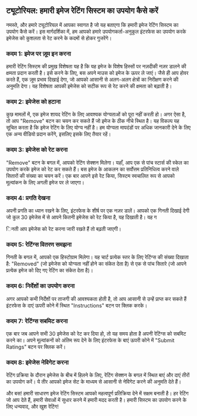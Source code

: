 ## ट्यूटोरियल: हमारी इमेज रेटिंग सिस्टम का उपयोग कैसे करें

नमस्ते, और हमारे ट्यूटोरियल में आपका स्वागत है जो यह बताएगा कि हमारी इमेज रेटिंग सिस्टम का उपयोग कैसे करें। इस मार्गदर्शिका में, हम आपको हमारे उपयोगकर्ता-अनुकूल इंटरफेस का उपयोग करके इमेजेस को कुशलता से रेट करने के कदमों से होकर गुजरेंगे।

### कदम 1: इमेज पर ज़ूम इन करना

हमारी रेटिंग सिस्टम की प्रमुख विशेषता यह है कि यह इमेज के विशेष हिस्सों पर नज़दीकी नज़र डालने की क्षमता प्रदान करती है। इसे करने के लिए, बस अपने माउस को इमेज के ऊपर ले जाएं। जैसे ही आप होवर करते हैं, एक ज़ूम प्रभाव दिखाई देगा, जो आपको आसानी से अलग-अलग क्षेत्रों का निरीक्षण करने की अनुमति देगा। यह विशेषता आपकी इमेजेस को सटीक रूप से रेट करने की क्षमता को बढ़ाती है।

### कदम 2: इमेजेस को हटाना

कुछ मामलों में, एक इमेज शायद रेटिंग के लिए आवश्यक योग्यताओं को पूरा नहीं करती हो। अगर ऐसा है, तो आप "Remove" बटन का चयन कर सकते हैं जो इमेज के ठीक नीचे स्थित है। यह विकल्प यह सूचित करता है कि इमेज रेटिंग के लिए योग्य नहीं है। हम योग्यता मापदंडों पर अधिक जानकारी देने के लिए एक अन्य वीडियो प्रदान करेंगे, इसलिए इसके लिए तैयार रहें।

### कदम 3: इमेजेस को रेट करना

"Remove" बटन के बगल में, आपको रेटिंग सेक्शन मिलेगा। यहाँ, आप एक से पांच स्टार्स की स्केल का उपयोग करके इमेज को रेट कर सकते हैं। बस इमेज के आकलन का सर्वोत्तम प्रतिनिधित्व करने वाले सितारों की संख्या का चयन करें। एक बार आपने इसे रेट किया, सिस्टम स्वचालित रूप से आपको मूल्यांकन के लिए अगली इमेज पर ले जाएगा।

### कदम 4: प्रगति देखना

अपनी प्रगति का ध्यान रखने के लिए, इंटरफेस के शीर्ष पर एक नज़र डालें। आपको एक गिनती दिखाई देगी जो कुल 30 इमेजेस में से आपने कितनी इमेजेस को रेट किया है, यह दिखाती है। यह ग

िनती आप इमेजेस को रेट करना जारी रखते हैं तो बढ़ती जाएगी।

### कदम 5: रेटिंग्स वितरण समझना

गिनती के बगल में, आपको एक हिस्टोग्राम मिलेगा। यह चार्ट प्रत्येक स्तर के लिए रेटिंग्स की संख्या दिखाता है: "Removed" (जो इमेजेस को योग्यता नहीं होने का संकेत देता है) से एक से पांच सितारे (जो आपने प्रत्येक इमेज को दिए गए रेटिंग का संकेत देता है)।

### कदम 6: निर्देशों का उपयोग करना

अगर आपको कभी निर्देशों पर ताजगी की आवश्यकता होती है, तो आप आसानी से उन्हें प्राप्त कर सकते हैं इंटरफेस के दाएं ऊपरी कोने में स्थित "Instructions" बटन पर क्लिक करके।

### कदम 7: रेटिंग्स सबमिट करना

एक बार जब आपने सभी 30 इमेजेस को रेट कर दिया हो, तो यह समय होता है अपनी रेटिंग्स को सबमिट करने का। अपने मूल्यांकनों को अंतिम रूप देने के लिए इंटरफेस के बाएं ऊपरी कोने में "Submit Ratings" बटन पर क्लिक करें।

### कदम 8: इमेजेस नेविगेट करना

रेटिंग प्रक्रिया के दौरान इमेजेस के बीच में हिलने के लिए, रेटिंग सेक्शन के बगल में स्थित बाएं और दाएं तीरों का उपयोग करें। ये तीर आपको इमेज सेट के माध्यम से आसानी से नेविगेट करने की अनुमति देते हैं।

और बस! हमारी साधारण इमेज रेटिंग सिस्टम आपको महत्वपूर्ण प्रतिक्रिया देने में सक्षम बनाती है। हर रेटिंग जो आप देते हैं, हमारी सेवाओं में सुधार करने में हमारी मदद करती है। हमारी सिस्टम का उपयोग करने के लिए धन्यवाद, और खुश रेटिंग!